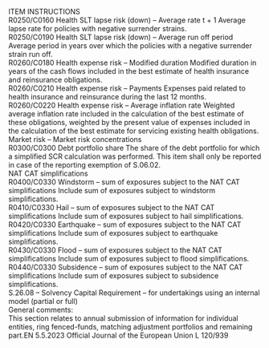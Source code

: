  
ITEM  INSTRUCTIONS  
R0250/C0160  Health SLT lapse risk (down) – 
Average rate t + 1  Average lapse rate for policies with negative surrender strains.  
R0250/C0190  Health SLT lapse risk (down) – 
Average run off period  Average period in years over which the policies with a negative surrender strain 
run off.  
R0260/C0180  Health expense risk – Modified 
duration  Modified duration in years of the cash flows included in the best estimate of 
health insurance and reinsurance obligations.  
R0260/C0210  Health expense risk – 
Payments  Expenses paid related to health insurance and reinsurance during the last 12 
months.  
R0260/C0220  Health expense risk – Average 
inflation rate  Weighted average inflation rate included in the calculation of the best estimate of 
these obligations, weighted by the present value of expenses included in the 
calculation of the best estimate for servicing existing health obligations.  
Market risk – Market risk concentrations  
R0300/C0300  Debt portfolio share  The share of the debt portfolio for which a simplified SCR calculation was 
performed. 
This item shall only be reported in case of the reporting exemption of S.06.02.  
NAT CAT 
simplifications  
R0400/C0330  Windstorm – sum of 
exposures subject to the NAT 
CAT simplifications  Include sum of exposures subject to windstorm simplifications.  
R0410/C0330  Hail – sum of exposures 
subject to the NAT CAT 
simplifications  Include sum of exposures subject to hail simplifications.  
R0420/C0330  Earthquake – sum of 
exposures subject to the NAT 
CAT simplifications  Include sum of exposures subject to earthquake simplifications.  
R0430/C0330  Flood – sum of exposures 
subject to the NAT CAT 
simplifications  Include sum of exposures subject to flood simplifications.  
R0440/C0330  Subsidence – sum of exposures 
subject to the NAT CAT 
simplifications  Include sum of exposures subject to subsidence simplifications.  
S.26.08 – Solvency Capital Requirement – for undertakings using an internal model (partial or full)  
General comments:  
This section relates to annual submission of information for individual entities, ring fenced-funds, matching adjustment 
portfolios and remaining part.EN  5.5.2023 Official Journal of the European Union L 120/939
